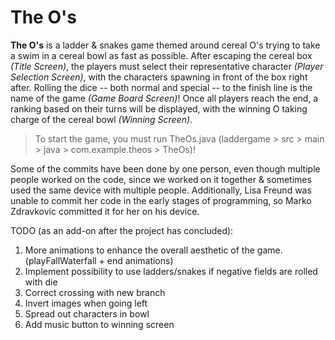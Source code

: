 # The O's
**The O's** is a ladder & snakes game themed around cereal O's trying to take a swim in a cereal bowl as fast as possible.
After escaping the cereal box *(Title Screen)*, the players must select their representative character *(Player Selection Screen)*, with the characters spawning in front of the box right after.
Rolling the dice -- both normal and special -- to the finish line is the name of the game *(Game Board Screen)*!
Once all players reach the end, a ranking based on their turns will be displayed, with the winning O taking charge of the cereal bowl *(Winning Screen)*.

> To start the game, you must run TheOs.java (laddergame > src > main > java > com.example.theos > TheOs)!

Some of the commits have been done by one person, even though multiple people worked on the code, since we worked on it together & sometimes used the same device with multiple people.
Additionally, Lisa Freund was unable to commit her code in the early stages of programming, so Marko Zdravkovic committed it for her on his device.

TODO (as an add-on after the project has concluded):
1. More animations to enhance the overall aesthetic of the game. (playFallWaterfall + end animations)
2. Implement possibility to use ladders/snakes if negative fields are rolled with die
3. Correct crossing with new branch
4. Invert images when going left
5. Spread out characters in bowl
6. Add music button to winning screen
